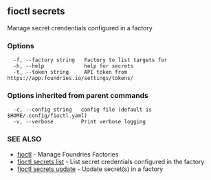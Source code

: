 ## fioctl secrets

Manage secret crendentials configured in a factory

### Options

```
  -f, --factory string   Factory to list targets for
  -h, --help             help for secrets
  -t, --token string     API token from https://app.foundries.io/settings/tokens/
```

### Options inherited from parent commands

```
  -c, --config string   config file (default is $HOME/.config/fioctl.yaml)
  -v, --verbose         Print verbose logging
```

### SEE ALSO

* [fioctl](fioctl.md)	 - Manage Foundries Factories
* [fioctl secrets list](fioctl_secrets_list.md)	 - List secret credentials configured in the factory
* [fioctl secrets update](fioctl_secrets_update.md)	 - Update secret(s) in a factory

